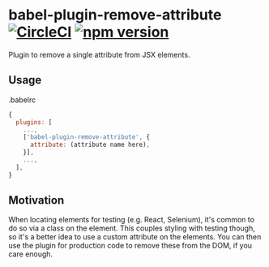 # babel-plugin-remove-attribute [![CircleCI](https://circleci.com/gh/rtymchyk/babel-plugin-remove-attribute.svg?style=svg)](https://circleci.com/gh/rtymchyk/babel-plugin-remove-attribute) [![npm version](https://badge.fury.io/js/babel-plugin-remove-attribute.svg)](https://badge.fury.io/js/babel-plugin-remove-attribute)
Plugin to remove a single attribute from JSX elements.

## Usage
.babelrc
```javascript
{
  plugins: [
    ..., 
    ['babel-plugin-remove-attribute', { 
      attribute: (attribute name here),
    }], 
    ...,
  ],
}
```

## Motivation
When locating elements for testing (e.g. React, Selenium), it's common to do so via a class on the element. This couples styling with testing though, so it's a better idea to use a custom attribute on the elements. You can then use the plugin for production code to remove these from the DOM, if you care enough.
